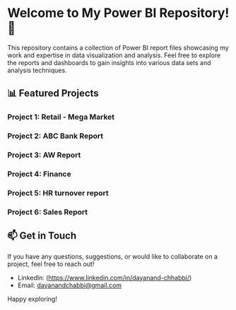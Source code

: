 # Welcome to My Power BI Repository! 👋

This repository contains a collection of Power BI report files showcasing my work and expertise in data visualization and analysis. Feel free to explore the reports and dashboards to gain insights into various data sets and analysis techniques.

## 📊 Featured Projects

### Project 1: Retail - Mega Market
### Project 2: ABC Bank Report
### Project 3: AW Report
### Project 4: Finance
### Project 5: HR turnover report
### Project 6: Sales Report

## 📫 Get in Touch

If you have any questions, suggestions, or would like to collaborate on a project, feel free to reach out!

- LinkedIn: (https://www.linkedin.com/in/dayanand-chhabbi/)
- Email: dayanandchabbi@gmail.com

Happy exploring!

